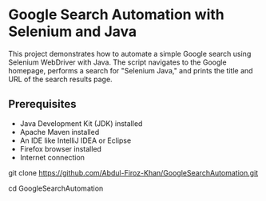 # Google Search Automation with Selenium and Java

This project demonstrates how to automate a simple Google search using Selenium WebDriver with Java. The script navigates to the Google homepage, performs a search for "Selenium Java," and prints the title and URL of the search results page.

## Prerequisites

- Java Development Kit (JDK) installed
- Apache Maven installed
- An IDE like IntelliJ IDEA or Eclipse
- Firefox browser installed
- Internet connection

git clone https://github.com/Abdul-Firoz-Khan/GoogleSearchAutomation.git

cd GoogleSearchAutomation

